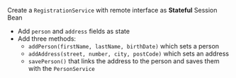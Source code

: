 Create a `RegistrationService` with remote interface as **Stateful** Session Bean
  - Add `person` and `address` fields as state
  - Add three methods:
      - `addPerson(firstName, lastName, birthDate)` which sets a person
      - `addAddress(street, number, city, postCode)` which sets an address
      - `savePerson()` that links the address to the person and saves them with the `PersonService`